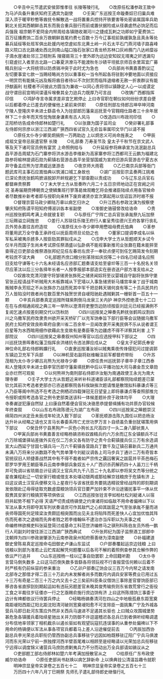 <!-- { "loadSidebar": true } -->
　　○辛丑中元节遣武安侯郭惟孝往  长陵等陵行礼
　　○改原任松潘参政王致中为马泸兵备升重庆知府王遇宾为副使
　　○壬寅广东巡按王命璇奏奴已归巢兵难深入须于暖宰粆憨等酋抚令解散选一战将置重兵控持开铁要害等处密谕属国率兵助剿北关扼其西朝鲜击其东而我合重兵鼓行而前或置伏据险或从径袭虗然必饷足而后兵强我  祖宗朝不爱冏金内帑周给各镇随收潮河川之捷成瓦剌之功即如宁夏费饷二百万征播费饷二百余万救朝鲜首尾约费七百数十万今辽事视前孰缓孰急且真永等处募兵延绥等处班军俱出赴援内地空虗如东北黄土岭一片石太平石门燕河墙子路喜峰路义院口古北路诸处西北则南山隘口独石张家口青龙桥苏林口灰岭鴈门八达岭糜谷子滴水崖诸处邻三卫枝附系  陵寝肩背三十里外即为远边安知奴无壻夷之奸透漏勾引窥虗拦入者至古北路一口春夏洪潦马不能渡秋冬沙碛平坦抵京师百余里耳宜广募精兵别设一大将统领以防虏骑冲突于此时尤为急也
　　○兵部尚书黄嘉善酌议辽左切要事宜七款一当赐经略尚方剑以重事权一当令所起各将驻劄冲要地面以资接应一明赏罚有能擒元凶及叛将酋目者待以不次封赏而临阵退缩者无赦一折衷群议有能抒猷画利  社稷者不问彼此方圆当为兼收一以同心责将领以镇静定人心一以成谟定战守谓目前宜明间谍谨斥堠餋其全力迨兵力既厚乃可言战
　　○改铸广西都指挥印信
　　○鸿胪寺言寺属求差非宜乞敕停止  上曰寺官职在朝仪如何纷纷求差自便以后都着停止已差去的便催他上紧前来供职
　　○原任刑部左侍郎吕坤卒坤河南宁陵人登隆庆辛未进士繇县令入为铨部郎历藩臬巡抚至今官翱翔仕路者三十余年居林下二十余年而天性忱恂居身谦素有古人风马
　　○改造四川布政司印信
　　○正阳桥坊告成命侍郎林如楚行礼
　　○以张鼐为国子监司业　　○癸卯署礼部事左侍郎何宗彦以浙江江西湖广狭西四省试官久无俞旨率属叩文华门以请不报
　　○原任太仆寺少卿吴炯捐赀一万两助边  上以炯忠义可尚命旌表之
　　○甲辰  成祖文皇帝忌辰遣官祭  长陵
　　○礼部奏  万寿圣节及  皇太子千秋节在京文武人等及天下诸司官员例有宴赏  上命照例给与
　　○升延绥参将麻承宣为洮泯副总兵昌平游击周斌为石门寨参将洪水游击李维新为高家寨参将江西都司王云鹏为福建北路参将榆林提调石勋为蓟镇右营游击昌平坐营邹国威为宣府旧游兵营游击宁夏古水井守备孟应熊为甘肃威远堡游击
　　○夜京师大雨雹
　　○乙巳南京兵部等衙门题武库司主事石应嵩恤典以筑浦口城工身故也
　　○湖广巡按彭宗孟奏两江挑难已深论贵抚张鹤鸣摭诬脱卸开衅规避乞下部查勘以责成功
　　○与辽东总兵官右都督麻贵祭葬
　　○丁未大学士方从哲奏昨六月二十五日京师地动正在宫阙之间况  圣寿届期赍捧朝贡之使鳞集班行寥落曷耸观瞻乞将会推诸臣陆续点用各官候命者尽数推补新考者即与授职向来林下废弃诸贤亦宜次第起用以信诏旨济时艰不报
　　○督理京营马政少卿陆万章以病乞归许之
　　○升江西右参政沈演为按察使肇庆知府陈谟平阳知府傅淑训各本省副使
　　○准御史骆骎曾改给诰命
　　○贵州巡按张鹤鸣考满上命就彼复职
　　○与原任广宁阵亡总兵官张承胤祭九坛加祭三坛赐谥立祠旌忠　　○差行人苏琰往乐陵王府行人崔呈秀往德兴王府各掌行丧礼员外劳永嘉往吉府造坟
　　○准原任太仆寺少卿申用懋祖母费氏恤典
　　○革参将董用武万全守备王承祚任以抚臣周师旦论劾之也
　　○董家口提调李成名以纵军私采被夷杀掳多人按臣劾其罪拟戍从之
　　○戊申大学士方从哲题顺天乡试今仅半月而国子生尚未考试原任祭酒盛以弘卧病不能视事新推司业张鼐在籍未能猝至查得近日吏部会推祭酒张邦纪见任左春坊左庶子一奉钦点便可到任乞赐简发令刻期考较庶不误大典
　　○礼部题齐庶口粮分别革除如庆炾等二十四名已经请名应照旧支给守谏等七十六名未经请名应咨部汇题奏请支给至睿炌等三百一十名掜名关领尽应革汰以后三分各择年长者一人按季报部本部造实在册咨送户部方准支给从之
　　○奴酋攻克清河堡守将邹储贤张旆死之储贤闻奴将至议婴城自守副将张旆守堡官张云程请战不听贼用大木板靠城从下穵墙以入事急储贤斩马燔宫率亲丁战于城南叛贼李永芳招之不从张旆亦力战而死其中军千把总韩天锡何良有等二十员兵民共约万人皆陷没时救者尚在数百里外独贺世贤自叆阳驰赴遇贼剿其一栅斩首一百五十一颗
　　○辛亥兵部奏真定巡按所辖紫荆倒马龙泉三关内护  神京外控绝漠七十二口在在与虏相通阅视之典三年一举所以澄清将吏整饬边防顷按臣刘廷元已经报满例不复阅乞速点按差刻期交代以饬秋防
　　○四川巡按吴之皞奏先黔抚张鹤鸣议割四川之乌撒军民府改隶贵州欲开采天桥矿厂以充军饷奉旨下部行臣等会议随据乌撒军民府土知府安效良称卑府自隶川省二百余年一旦闻改隶开采夷民俱不乐从说者谓王应星等为水西暗用细作欲藉此生变故有是奏臣等为边疆虑不得不详察其利害  上下部院议
　　○四川巡按吴之皋奏叙州知州等官以后应选授甲科下部议之
　　○四川巡抚饶景晖奏松藩卫指挥余洪绪抗令违法罪应戍从之
　　○皇太子妃郭氏奉安神位命礼部右侍郎韩爌行礼　　○直隶巡按潘汝祯以贼夷乘夜传烽侵犯问过提调郭东镇边卫充军下兵部
　　○以神机营右副将赵维翰注前军都督府带衔
　　○升苏茂相为太仆寺少卿吕兆熊为光禄寺少卿
　　○原任贵州巡抚郭子章卒子章江西泰和人登隆庆辛未进士繇李官历郎守藩臬填抚黔中后以平播功加大司马袭金吾文章勋业亦烂然可观矣
　　○以何熊祥为南刑部右侍郎许汝魁为南通政使王永光为南大理寺卿
　　○壬子大学士方从哲题近来听补科道诸臣该礼部都察院陆续题差已蒙钦允其前次考选者吏部亦已咨送都察院各科俟缺挨次题请惟是散馆拟科暴谦贞等三人乃臣等阁中所选不在考选之例栖迟四载弹冠无日望皇上即将暴谦贞等查照部推允令授职或照考选各官之例令吏部类送该科一体候差题补庶于政体均平
　　○大理寺奏谳逆犯康自然狱  上曰康自然着便会官处决骆思恭提督缉捕有功并原办官较候年终查叙
　　○以山东右布政陈德元为湖广左布政
　　○四川巡按吴之皞题崇汉绵简四州派定丑未辰戌年轮流入觐下部议
　　○革抚顺游击陈九围任以把总杨汝达升补从经略之请也又言马长春委系阵亡尤世功罗万言卜自绩虽负重创犹堪策用俱下部议　　○癸丑怀宁县黑狗产一灰色小狗长五尺高四寸一头二身八脚状类人
　　○甲寅兵部尚书黄嘉善言经略杨镐咨称奴酋精兵约六万余而辽东全镇额兵不过六万除城堡驿站差拨外实在仅二万余又各有防守之责今合蓟镇援兵仅三万有余选调宣大山西延宁甘固七镇兵马一万六千蓟镇各营路兵丁数千及辽镇召募新兵二万通共未满八万将来分派数路不免气势单薄今刘綎议调各上司马步兵丁通计二万有奇皆本官统驭旧人矫捷善战然其中有不得不裁者如严宗传之覊囚奢寅之跋扈并平茶邑梅石耶罗华罗用王朝臣等兵云南李俸部兵象奴五十人广西识杀药解药四十人苖刀三千柄并可免调以省琐屑总计征调汉土官兵共九千八百二十九名即以参将吴文杰等分统之星夜兼程赴辽一切安家行粮或借支本处堪动银两或那给解京钱粮庶于危镇有济  上曰这议调土汉官兵便移文马上星夜行与该省抚臣务要挑选精锐曾经战阵的即刻期调发依限赴辽毋得徒取充数虗糜粮饷领兵官日要严加钤束不许沿途骚扰事平一体从优叙赉其安家行粮搞赏等项俱依议
　　○江西巡按张铨言李如柏杜松刘綎诸人以宿将并起势不相下必得  天语严切责成杨镐使之约束诸将如临敌不用命者偏禆以下以军法从事大将即夺其军列状奏请庶可作其敌忾之心抑其跋扈之气至张承胤不量而进丧师辱国死何足赎梁汝贵颇廷相突围而出见夫主将陷阵而死差快人心宜加优恤其阵伤而死者次之退缩而先奔者戮之若李维翰纵不逮治亦当斥职以为夫事之戒
　　○命编修林欲楫吏科张延登简讨成基命工科范世济编修马之骐刑科陈伯友员外杨一鹏行人司副刘时俊往浙江江西湖广狭西典试
　　○升张邦纪为国子监祭酒工部郎中沈朝烨为四川参政谢肇浙为云南参政泉州知府蔡善继为漳南副使
　　○补福建道御史曾陈易真定巡按命屯田御史卢谦山东监试
　　○户部奏覆起运京边钱粮  上曰钱粮以到部为准若止云贮库起解凭何题覆以后各司不解的着照例查参其佥解作弊的依议严行追并
　　○山东巡按杨一桂以辽事自劾罢职  上命回籍听勘　　○太仆寺言营马倒失数多  上曰这马匹倒失数多皆繇各将领玩视不行查报营伍何赖以后着不时严核有仍前纵容的参来重治
　　○乙卯户部奏辽饷会议三百万今内帑之请发南北部寺之那借才得二百三十万此内未发解者尚多而数月内调兵安家等费业已用过五十三万有奇是二百三十万之内又去十之三矣前科臣条议借饷三事除差官督饷臣部已移咨各省直摉刮刻期起运如有违玩另题差官未晚其俊秀输赀则东省救荒曾行之衙役工食之半裁往岁征倭亦一行之乞亟赐俞施行庶边饷有济  上曰这所陈措饷三事委于边计有禆都依议行待罢兵停止　　○经略杨镐奏清河在四山之中地极孤悬东距宽奠南距叆阳西距辽阳北距沈阳清河破则宽奠叆阳愈不可支除臣一面挑集广宁及外城各营兵马即日赴河东策应外然非关西兵马速进不足遏其长驱也  上曰贼众攻围城堡势甚危急各镇援兵着陆续星驰出关并力防御不许逗遛稽迟各总兵已到者俱听经略调遣分布信地率领家丁相机截杀以遏长驱如有观望玩寇抗违误事的从重参处偏禆以下不用命的杨镐便以军法从事各项官兵都着马上差人沿途催促前去
　　○丙辰加西协副总兵李光荣总兵职衔仍管西协副总兵事移驻宁远因如柏既移驻辽阳广宁兵马俱渡河而东光荣以宁前一旅独撑河西半壁首尾难以相顾至是经略请以光荣加总兵衔移驻宁远得以调度锦义诸营兵马庶防虏剿夷兵力不分而动出万全兵部请如镐议从之
　　○吏部题工部右侍郎林如楚六年考满加授散官从之
　　○给原任广东布政使臧尔劝诰命
　　○原任吏部尚书赵焕以病乞辞新命  上以焕典铨公清温旨趣令就职
　　明神宗显皇帝实录卷之五百七十二
　明神宗显皇帝实录卷之五百七十三
　　万历四十六年八月丁巳朔祭  先师孔子遣礼部侍郎史继偕行礼
